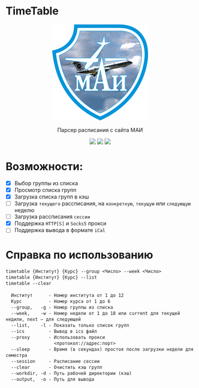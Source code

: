 # TimeTable
<p align="center">
  <img width="256" height="256" src="https://github.com/gh0st17/timetable-go/blob/main/logo.png">
</p>

<p align="center">
  Парсер расписания с сайта МАИ
</p>


<p align="center">
  <a href="https://github.com/gh0st17/timetable-go/releases/latest"><img src="https://img.shields.io/github/v/release/gh0st17/timetable-go?style=plastic"></a>
  <img src="https://img.shields.io/badge/license-MIT-blue?style=plastic">
  <img src="https://tokei.rs/b1/github/gh0st17/timetable-go?category=code">
</p>

# Возможности:

- [x] Выбор группы из списка
- [x] Просмотр списка групп
- [x] Загрузка списка групп в кэш
- [ ] Загрузка `текущего` рассписания, на `конкретную`, `текущую` или `следующую` неделю
- [ ] Загрузка рассписания `сессии`
- [x] Поддержка `HTTP[S]` и `Socks5` прокси
- [ ] Поддержка вывода в формате `iCal`

# Справка по использованию

```
timetable {Институт} {Курс} --group <Число> --week <Число>
timetable {Институт} {Курс} --list
timetable --clear

  Институт      - Номер института от 1 до 12
  Курс          - Номер курса от 1 до 6
  --group,   -g - Номер группы из списка
  --week,    -w - Номер недели от 1 до 18 или current для текущей недили, next — для следующей
  --list,    -l - Показать только список групп
  --ics         - Вывод в ics файл
  --proxy       - Использовать прокси
                  <протокол://адрес:порт>
  --sleep       - Время (в секундах) простоя после загрузки недели для семестра
  --session     - Расписание сессии
  --clear       - Очистить кэш групп
  --workdir, -d - Путь рабочей директории (кэш)
  --output,  -o - Путь для вывода
```
